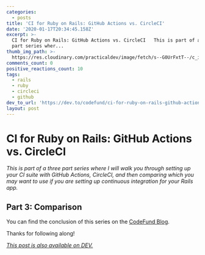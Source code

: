 ```yaml
---
categories:
  - posts
title: 'CI for Ruby on Rails: GitHub Actions vs. CircleCI'
date: '2020-01-17T20:34:45.158Z'
excerpt: >-
  CI for Ruby on Rails: GitHub Actions vs. CircleCI   This is part of a three
  part series wher...
thumb_img_path: >-
  https://res.cloudinary.com/practicaldev/image/fetch/s--G0UrFxtT--/c_imagga_scale,f_auto,fl_progressive,h_420,q_auto,w_1000/https://thepracticaldev.s3.amazonaws.com/i/ti15fr6cnpezini4fet2.jpg
comments_count: 0
positive_reactions_count: 10
tags:
  - rails
  - ruby
  - circleci
  - github
dev_to_url: 'https://dev.to/codefund/ci-for-ruby-on-rails-github-actions-vs-circleci-524p'
layout: post
---
```


# CI for Ruby on Rails: GitHub Actions vs. CircleCI

_This is part of a three part series where I will walk you through setting up your CI suite with GitHub Actions, CircleCI, and then comparing which you may want to use if you are setting up continuous integration for your Rails app._

## Part 3: Comparison

You can find the conclusion of this series on the [CodeFund Blog](https://codefund.io/blog/ci-for-ruby-on-rails-github-actions-vs-circleci).

Thanks for following along!

_[This post is also available on DEV.](https://dev.to/codefund/ci-for-ruby-on-rails-github-actions-vs-circleci-524p)_

<script>
const parent = document.getElementsByTagName('head')[0];
const script = document.createElement('script');
script.type = 'text/javascript';
script.src = 'https://cdnjs.cloudflare.com/ajax/libs/iframe-resizer/4.1.1/iframeResizer.min.js';
script.charset = 'utf-8';
script.onload = function() {
    window.iFrameResize({}, '.liquidTag');
};
parent.appendChild(script);
</script>
